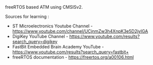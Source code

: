 freeRTOS based ATM using CMSISv2.

Sources for learning : 
- ST Microelectronics Youtube Channel - https://www.youtube.com/channel/UCjnmZw3h4XnpK3e5D2jvIGA
- DigiKey YouTube Channel - https://www.youtube.com/results?search_query=digikey
- FastBit Embedded Brain Academy YouTube - https://www.youtube.com/results?search_query=fastbit+
- freeRTOS documentation - https://freertos.org/a00106.html
